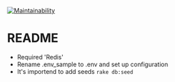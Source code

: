 [![Maintainability](https://api.codeclimate.com/v1/badges/541a8d7ec8cb6254e8f5/maintainability)](https://codeclimate.com/github/workshop-team/forex/maintainability)

# README

* Required 'Redis'
* Rename .env_sample to .env and set up configuration
* It's importend to add seeds ``` rake db:seed ```
